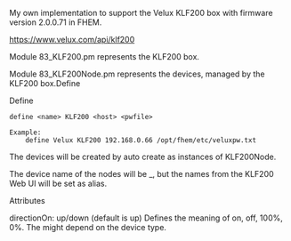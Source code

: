 My own implementation to support the Velux KLF200 box with firmware version 2.0.0.71 in FHEM.

https://www.velux.com/api/klf200

Module 83_KLF200.pm represents the KLF200 box.

Module 83_KLF200Node.pm represents the devices, managed by the KLF200 box.Define

Define

    define <name> KLF200 <host> <pwfile>

    Example:
        define Velux KLF200 192.168.0.66 /opt/fhem/etc/veluxpw.txt
        
The devices will be created by auto create as instances of KLF200Node.

The device name of the nodes will be <name>_<NodeID>, but the names from the KLF200 Web UI will be set as alias.
  
Attributes

  directionOn: up/down (default is up) Defines the meaning of on, off, 100%, 0%. The might depend on the device type.
